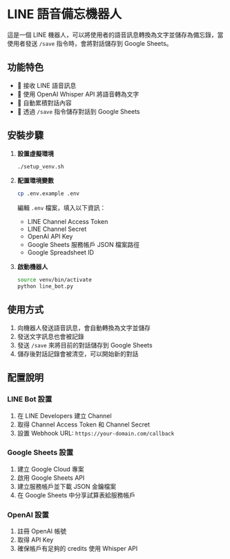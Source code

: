# LINE 語音備忘機器人

這是一個 LINE 機器人，可以將使用者的語音訊息轉換為文字並儲存為備忘錄，當使用者發送 `/save` 指令時，會將對話儲存到 Google Sheets。

## 功能特色

- 🎤 接收 LINE 語音訊息
- 🔄 使用 OpenAI Whisper API 將語音轉為文字
- 📝 自動累積對話內容
- 💾 透過 `/save` 指令儲存對話到 Google Sheets

## 安裝步驟

1. **設置虛擬環境**
   ```bash
   ./setup_venv.sh
   ```

2. **配置環境變數**
   ```bash
   cp .env.example .env
   ```
   編輯 `.env` 檔案，填入以下資訊：
   - LINE Channel Access Token
   - LINE Channel Secret
   - OpenAI API Key
   - Google Sheets 服務帳戶 JSON 檔案路徑
   - Google Spreadsheet ID

3. **啟動機器人**
   ```bash
   source venv/bin/activate
   python line_bot.py
   ```

## 使用方式

1. 向機器人發送語音訊息，會自動轉換為文字並儲存
2. 發送文字訊息也會被記錄
3. 發送 `/save` 來將目前的對話儲存到 Google Sheets
4. 儲存後對話記錄會被清空，可以開始新的對話

## 配置說明

### LINE Bot 設置
1. 在 LINE Developers 建立 Channel
2. 取得 Channel Access Token 和 Channel Secret
3. 設置 Webhook URL: `https://your-domain.com/callback`

### Google Sheets 設置
1. 建立 Google Cloud 專案
2. 啟用 Google Sheets API
3. 建立服務帳戶並下載 JSON 金鑰檔案
4. 在 Google Sheets 中分享試算表給服務帳戶

### OpenAI 設置
1. 註冊 OpenAI 帳號
2. 取得 API Key
3. 確保帳戶有足夠的 credits 使用 Whisper API